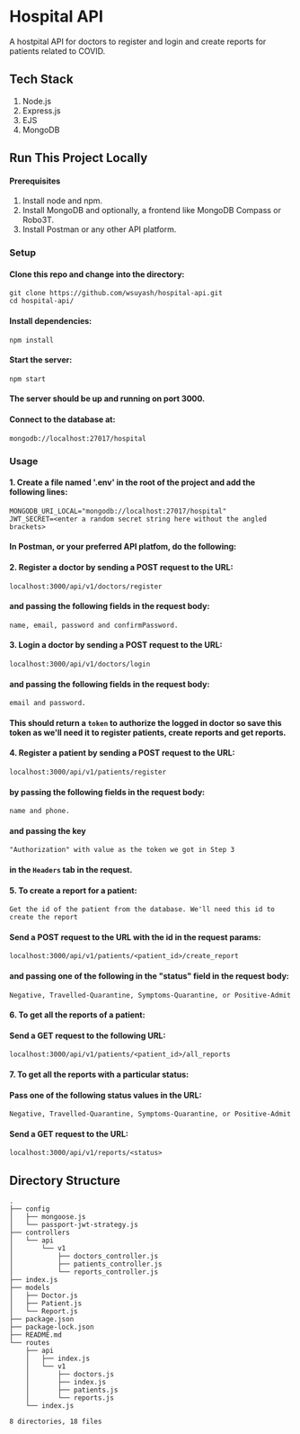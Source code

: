 # Hospital API
A hostpital API for doctors to register and login and create reports for patients related to COVID.

## Tech Stack
1. Node.js
2. Express.js
3. EJS
4. MongoDB

## Run This Project Locally
#### Prerequisites
1. Install node and npm.
2. Install MongoDB and optionally, a frontend like MongoDB Compass or Robo3T.
3. Install Postman or any other API platform.

### Setup
#### Clone this repo and change into the directory:
```
git clone https://github.com/wsuyash/hospital-api.git
cd hospital-api/
```

#### Install dependencies:
```
npm install
```

#### Start the server:
```
npm start
```

#### The server should be up and running on port 3000.

#### Connect to the database at: 
```
mongodb://localhost:27017/hospital
```

### Usage

#### 1. Create a file named '.env' in the root of the project and add the following lines:
```
MONGODB_URI_LOCAL="mongodb://localhost:27017/hospital"
JWT_SECRET=<enter a random secret string here without the angled brackets>
```

#### In Postman, or your preferred API platfom, do the following:

#### 2. Register a doctor by sending a POST request to the URL:
```
localhost:3000/api/v1/doctors/register
```
#### and passing the following fields in the request body:
```
name, email, password and confirmPassword.
```

#### 3. Login a doctor by sending a POST request to the URL:
```
localhost:3000/api/v1/doctors/login
```
#### and passing the following fields in the request body:
```
email and password.
```
#### This should return a `token` to authorize the logged in doctor so save this token as we'll need it to register patients, create reports and get reports.

#### 4. Register a patient by sending a POST request to the URL:
```
localhost:3000/api/v1/patients/register
```
#### by passing the following fields in the request body:
```
name and phone.
```
#### and passing the key
```
"Authorization" with value as the token we got in Step 3
```
#### in the `Headers` tab in the request.

#### 5. To create a report for a patient:
```
Get the id of the patient from the database. We'll need this id to create the report
```
#### Send a POST request to the URL with the id in the request params:
```
localhost:3000/api/v1/patients/<patient_id>/create_report
```
#### and passing one of the following in the "status" field in the request body:
```
Negative, Travelled-Quarantine, Symptoms-Quarantine, or Positive-Admit
```

#### 6. To get all the reports of a patient:
#### Send a GET request to the following URL:
```
localhost:3000/api/v1/patients/<patient_id>/all_reports
```

#### 7. To get all the reports with a particular status:
#### Pass one of the following status values in the URL:
```
Negative, Travelled-Quarantine, Symptoms-Quarantine, or Positive-Admit
```
#### Send a GET request to the URL:
```
localhost:3000/api/v1/reports/<status>
```

## Directory Structure
```
.
├── config
│   ├── mongoose.js
│   └── passport-jwt-strategy.js
├── controllers
│   └── api
│       └── v1
│           ├── doctors_controller.js
│           ├── patients_controller.js
│           └── reports_controller.js
├── index.js
├── models
│   ├── Doctor.js
│   ├── Patient.js
│   └── Report.js
├── package.json
├── package-lock.json
├── README.md
└── routes
    ├── api
    │   ├── index.js
    │   └── v1
    │       ├── doctors.js
    │       ├── index.js
    │       ├── patients.js
    │       └── reports.js
    └── index.js

8 directories, 18 files
```
